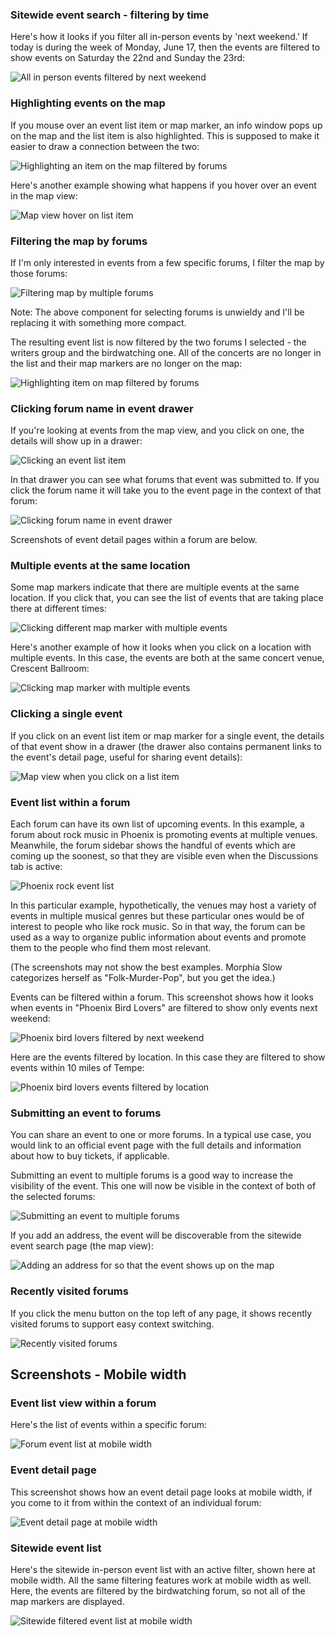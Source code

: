 ### Sitewide event search - filtering by time

Here's how it looks if you filter all in-person events by 'next weekend.' If today is during the week of
Monday, June 17, then the events are filtered to show events on Saturday the 22nd and Sunday the 23rd:

![All in person events filtered by next weekend](./screenshots/all-in-person-events-filtered-by-next-weekend.png)

### Highlighting events on the map

If you mouse over an event list item or map marker, an info window pops up on the map
and the list item is also highlighted. This is supposed to make it easier to draw a connection
between the two:

![Highlighting an item on the map filtered by forums](./screenshots/highlighting-item-on-map-filtered-by-forums.png)

Here's another example showing what happens if you hover over an event in the map view:

![Map view hover on list item](./screenshots/map-view-hover-on-list-item.png)

### Filtering the map by forums

If I'm only interested in events from a few specific forums, I filter the
map by those forums:

![Filtering map by multiple forums](./screenshots/filtering-map-by-multiple-forums.png)

Note: The above component for selecting forums is unwieldy and I'll be replacing it
with something more compact.

The resulting event list is now filtered by the two forums I selected - the writers group
and the birdwatching one. All of the concerts are no longer in the list and their map
markers are no longer on the map:

![Highlighting item on map filtered by forums](./screenshots/highlighting-item-on-map-filtered-by-forums.png)

### Clicking forum name in event drawer

If you're looking at events from the map view, and you click on one, the details
will show up in a drawer:

![Clicking an event list item](./screenshots/clicking-an-event-list-item.png)

In that drawer you can see what forums that event was
submitted to. If you click the forum name it will take you to the event page in
the context of that forum:

![Clicking forum name in event drawer](./screenshots/clicking-the-forum-that-the-event-was-submitted-to.png)

Screenshots of event detail pages within a forum are below.

### Multiple events at the same location

Some map markers indicate that there are multiple events at the same location. If
you click that, you can see the list of events that are taking place there at different times:

![Clicking different map marker with multiple events](./screenshots/clicking-different-map-marker-with-multiple-events.png)

Here's another example of how it looks when you click on a location with multiple events. In
this case, the events are both at the same concert venue, Crescent Ballroom:

![Clicking map marker with multiple events](./screenshots/clicking-map-marker-with-multiple-events.png)

### Clicking a single event

If you click on an event list item or map marker for a single event, the details of that event show
in a drawer (the drawer also contains permanent links to the event's detail page, useful for sharing event details):

![Map view when you click on a list item](./screenshots/map-view-click-on-list-item.png)

### Event list within a forum

Each forum can have its own list of upcoming events. In this example, a forum about
rock music in Phoenix is promoting events at multiple venues. Meanwhile, the
forum sidebar shows the handful of events which are coming up the soonest, so that
they are visible even when the Discussions tab is active:

![Phoenix rock event list](./screenshots/phx-rock-event-list.png)

In this particular example, hypothetically, the venues may host a variety of events
in multiple musical genres but these particular ones would be of interest to people
who like rock music. So in that way, the forum can be used as a way to organize
public information about events and promote them to the people who find them most relevant.

(The screenshots may not show the best examples. Morphia Slow categorizes
herself as "Folk-Murder-Pop", but you get the idea.)

Events can be filtered within a forum. This screenshot shows how it looks when
events in "Phoenix Bird Lovers" are filtered to show only events next weekend:

![Phoenix bird lovers filtered by next weekend](./screenshots/phx-bird-lovers-filtered-by-next-weekend.png)

Here are the events filtered by location. In this case they are filtered to show
events within 10 miles of Tempe:

![Phoenix bird lovers events filtered by location](./screenshots/phx-bird-lovers-events-filtered-by-location.png)

### Submitting an event to forums

You can share an event to one or more forums. In a typical use case, you would link to an official
event page with the full details and information about how to buy tickets, if applicable.

Submitting an event to multiple forums is a good way to increase the visibility of the event. This one will now be visible in the context of both of the selected forums:

![Submitting an event to multiple forums](./screenshots/submitting-event-to-multiple-forums.png)

If you add an address, the event will be discoverable from the sitewide event search page (the map view):

![Adding an address for so that the event shows up on the map](./screenshots/adding-an-address-makes-the-event-discoverable-from-sitewide-search.png)

### Recently visited forums

If you click the menu button on the top left of any page, it shows recently visited forums
to support easy context switching.

![Recently visited forums](./screenshots/recently-visited-forums.png)

## Screenshots - Mobile width

### Event list view within a forum

Here's the list of events within a specific forum:

![Forum event list at mobile width](./screenshots/forum-event-list-at-mobile-width.png)

### Event detail page

This screenshot shows how an event detail page looks at mobile width, if you
come to it from within the context of an individual forum:

![Event detail page at mobile width](./screenshots/event-detail-within-forum-at-mobile-width.png)

### Sitewide event list

Here's the sitewide in-person event list with an active filter,
shown here at mobile width. All the same filtering features work at mobile width
as well. Here, the events are filtered by the birdwatching forum,
so not all of the map markers are displayed.

![Sitewide filtered event list at mobile width](./screenshots/sitewide-filtered-event-list-at-mobile-width.png)
